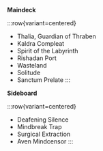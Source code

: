 **Maindeck**

:::row{variant=centered}
- Thalia, Guardian of Thraben
- Kaldra Compleat
- Spirit of the Labyrinth
- Rishadan Port
- Wasteland
- Solitude
- Sanctum Prelate
:::

**Sideboard**

:::row{variant=centered}
- Deafening Silence
- Mindbreak Trap
- Surgical Extraction
- Aven Mindcensor
:::
